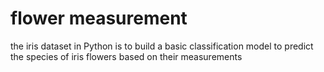 # flower measurement
 the iris dataset in Python is to build a basic classification model to predict the species of iris flowers based on their measurements
